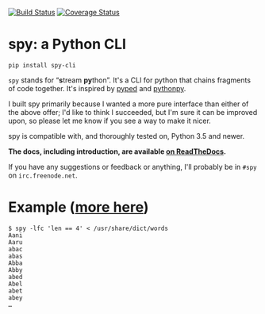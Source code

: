 [![Build Status](https://travis-ci.org/edk0/spy.svg?branch=master)](https://travis-ci.org/edk0/spy)
[![Coverage Status](https://coveralls.io/repos/github/edk0/spy/badge.svg?branch=master)](https://coveralls.io/github/edk0/spy?branch=master)

# spy: a Python CLI

```
pip install spy-cli
```

`spy` stands for “<b>s</b>tream <b>py</b>thon”. It's a CLI for python that
chains fragments of code together. It's inspired by
[pyped](https://github.com/ksamuel/Pyped) and
[pythonpy](https://github.com/Russell91/pythonpy).

I built spy primarily because I wanted a more pure interface than either of the
above offer; I'd like to think I succeeded, but I'm sure it can be improved
upon, so please let me know if you see a way to make it nicer.

spy is compatible with, and thoroughly tested on, Python 3.5 and newer.

**The docs, including introduction, are available
[on ReadTheDocs](https://spy.readthedocs.org/en/stable/).**

If you have any suggestions or feedback or anything, I'll probably be in `#spy`
on `irc.freenode.net`.

# Example ([more here](https://spy.readthedocs.org/en/stable/examples.html))

```console
$ spy -lfc 'len == 4' < /usr/share/dict/words
Aani
Aaru
abac
abas
Abba
Abby
abed
Abel
abet
abey
…
```
